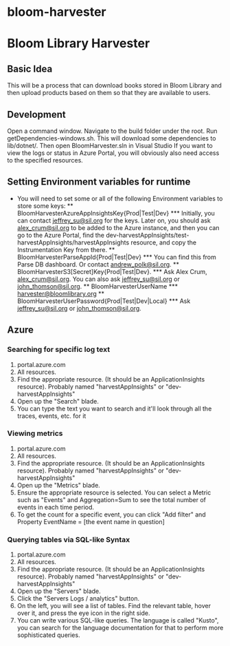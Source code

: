# bloom-harvester
# Bloom Library Harvester
## Basic Idea
This will be a process that can download books stored in Bloom Library and then upload products based on them so that they are available to users.
## Development
Open a command window. Navigate to the build folder under the root. Run getDependencies-windows.sh. This will download some dependencies to lib/dotnet/.
Then open BloomHarvester.sln in Visual Studio
If you want to view the logs or status in Azure Portal, you will obviously also need access to the specified resources.
## Setting Environment variables for runtime
* You will need to set some or all of the following Environment variables to store some keys:
** BloomHarvesterAzureAppInsightsKey{Prod|Test|Dev}
*** Initially, you can contact jeffrey_su@sil.org for the keys. Later on, you should ask alex_crum@sil.org to be added to the Azure instance, and then you can go to the Azure Portal, find the dev-harvestAppInsights/test-harvestAppInsights/harvestAppInsights resource, and copy the Instrumentation Key from there.
** BloomHarvesterParseAppId{Prod|Test|Dev}
*** You can find this from Parse DB dashboard. Or contact andrew_polk@sil.org.
** BloomHarvesterS3[Secret]Key{Prod|Test|Dev}.
*** Ask Alex Crum, alex_crum@sil.org. You can also ask jeffrey_su@sil.org or john_thomson@sil.org.
** BloomHarvesterUserName
*** harvester@bloomlibrary.org
** BloomHarvesterUserPassword{Prod|Test|Dev|Local}
*** Ask jeffrey_su@sil.org or john_thomson@sil.org.
## Azure
### Searching for specific log text
1. portal.azure.com
2. All resources.
3. Find the appropriate resource. (It should be an ApplicationInsights resource). Probably named "harvestAppInsights" or "dev-harvestAppInsights"
4. Open up the "Search" blade.
5. You can type the text you want to search and it'll look through all the traces, events, etc. for it
### Viewing metrics
1. portal.azure.com
2. All resources.
3. Find the appropriate resource. (It should be an ApplicationInsights resource). Probably named "harvestAppInsights" or "dev-harvestAppInsights"
4. Open up the "Metrics" blade.
5. Ensure the appropriate resource is selected. You can select a Metric such as "Events" and Aggregation=Sum to see the total number of events in each time period.
6. To get the count for a specific event, you can click "Add filter" and Property EventName = [the event name in question]
### Querying tables via SQL-like Syntax
1. portal.azure.com
2. All resources.
3. Find the appropriate resource. (It should be an ApplicationInsights resource). Probably named "harvestAppInsights" or "dev-harvestAppInsights"
4. Open up the "Servers" blade.
5. Click the "Servers Logs / analytics" button.
6. On the left, you will see a list of tables. Find the relevant table, hover over it, and press the eye icon in the right side.
7. You can write various SQL-like queries. The language is called "Kusto", you can search for the language documentation for that to perform more sophisticated queries.
